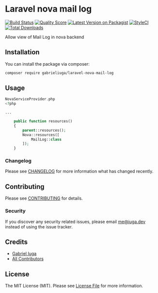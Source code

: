 # Laravel nova mail log

[![Build Status](https://img.shields.io/travis/gabrieliuga/laravel-nova-mail-log/master.svg?style=flat-square)](https://travis-ci.org/gabrieliuga/laravel-nova-mail-log)
[![Quality Score](https://img.shields.io/scrutinizer/g/gabrieliuga/laravel-nova-mail-log.svg?style=flat-square)](https://scrutinizer-ci.com/g/gabrieliuga/laravel-nova-mail-log)
[![Latest Version on Packagist](https://img.shields.io/packagist/v/gabrieliuga/laravel-nova-mail-log.svg?style=flat-square)](https://packagist.org/packages/gabrieliuga/laravel-nova-mail-log)
[![StyleCI](https://github.styleci.io/repos/233714380/shield?branch=master)](https://github.styleci.io/repos/233714380)
[![Total Downloads](https://img.shields.io/packagist/dt/gabrieliuga/laravel-nova-mail-log.svg?style=flat-square)](https://packagist.org/packages/gabrieliuga/laravel-nova-mail-log)

Allow view of Mail Log in nova backend


## Installation

You can install the package via composer:

```bash
composer require gabrieliuga/laravel-nova-mail-log
```

## Usage
``` php
NovaServiceProvider.php
<?php

...

    public function resources()
    {
        parent::resources();
        Nova::resources([
            MailLog::class
        ]);
    }
```

### Changelog

Please see [CHANGELOG](CHANGELOG.md) for more information what has changed recently.

## Contributing

Please see [CONTRIBUTING](CONTRIBUTING.md) for details.

### Security

If you discover any security related issues, please email me@iuga.dev instead of using the issue tracker.

## Credits

- [Gabriel Iuga](https://github.com/gabrieliuga)
- [All Contributors](../../contributors)

## License

The MIT License (MIT). Please see [License File](LICENSE.md) for more information.
